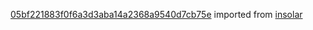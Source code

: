 [05bf221883f0f6a3d3aba14a2368a9540d7cb75e](https://github.com/insolar/insolar/commit/05bf221883f0f6a3d3aba14a2368a9540d7cb75e) imported from [insolar](https://github.com/insolar/insolar)
